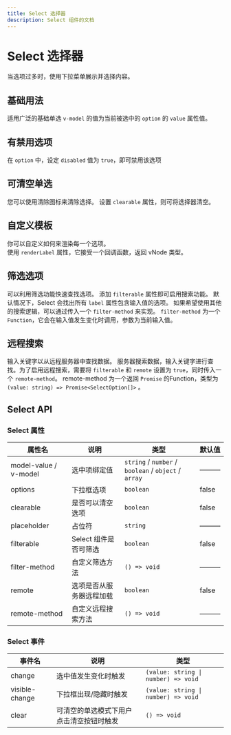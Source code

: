 ```yaml
---
title: Select 选择器
description: Select 组件的文档
---
```


# Select 选择器
当选项过多时，使用下拉菜单展示并选择内容。

## 基础用法
适用广泛的基础单选 `v-model` 的值为当前被选中的 `option` 的 `value` 属性值。
<preview path="../demo/Select/Basic.vue" title="基础选择器" description="Select 基础选择器"></preview>

## 有禁用选项
在 `option` 中，设定 `disabled` 值为 `true`，即可禁用该选项
<preview path="../demo/Select/Disabled.vue" title="基础选择器" description="Select 基础选择器"></preview>


## 可清空单选
您可以使用清除图标来清除选择。
设置 `clearable` 属性，则可将选择器清空。
<preview path="../demo/Select/Clear.vue" title="可清空单选" description="Select 可清空单选"></preview>

## 自定义模板
你可以自定义如何来渲染每一个选项。  
使用 `renderLabel` 属性，它接受一个回调函数，返回 vNode 类型。
<preview path="../demo/Select/CustomRender.vue" title="自定义模板" description="Select 自定义模板"></preview>

## 筛选选项
可以利用筛选功能快速查找选项。
添加 `filterable` 属性即可启用搜索功能。 默认情况下，Select 会找出所有 `label` 属性包含输入值的选项。 如果希望使用其他的搜索逻辑，可以通过传入一个 `filter-method` 来实现。 `filter-method` 为一个 `Function`，它会在输入值发生变化时调用，参数为当前输入值。
<preview path="../demo/Select/Filter.vue" title="筛选选项" description="Select 筛选选项"></preview>

## 远程搜索
输入关键字以从远程服务器中查找数据。
服务器搜索数据，输入关键字进行查找。为了启用远程搜索，需要将 `filterable` 和 `remote` 设置为 `true`，同时传入一个 `remote-method`。 remote-method 为一个返回 `Promise` 的Function，类型为 `(value: string) => Promise<SelectOption[]>` 。
<preview path="../demo/Select/Remote.vue" title="筛选选项" description="Select 筛选选项"></preview>


## Select API

### Select 属性

| 属性名                   | 说明                      | 类型                                                  | 默认值 |
| ----------------------- | ------------------------- | ----------------------------------------------------- | ------- |
| model-value / v-model   | 选中项绑定值               | `string` / `number` / `boolean` / `object` / `array`  | ———      |
| options                 | 下拉框选项                 | `boolean`                                             | false    |
| clearable               | 是否可以清空选项            | `boolean`                                            | false    |
| placeholder             | 占位符                     | `string`                                             | ———      |
| filterable              | Select 组件是否可筛选       | `boolean`                                            | false    |
| filter-method           | 自定义筛选方法              | `() => void`                                         | ———      |
| remote                  | 选项是否从服务器远程加载     | `boolean`                                            | false    |
| remote-method           | 自定义远程搜索方法          | `() => void`                                         | ———      |

### Select 事件
| 事件名           | 说明                                    | 类型                                |
| --------------- | --------------------------------------- | ----------------------------------- |
| change          | 选中值发生变化时触发                      | `(value: string \| number) => void` |
| visible-change  | 下拉框出现/隐藏时触发                     | `(value: string \| number) => void` |
| clear           | 可清空的单选模式下用户点击清空按钮时触发    | `() => void`                        |
